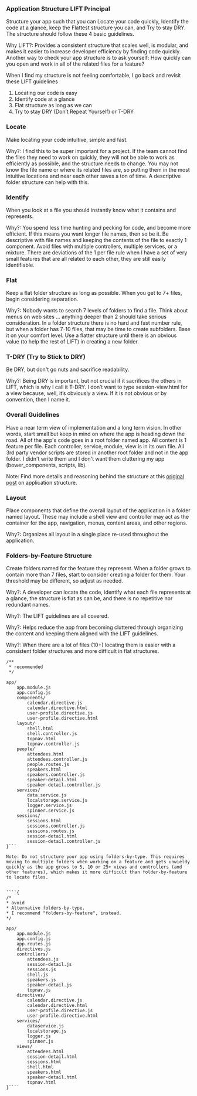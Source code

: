 ### Application Structure LIFT Principal

Structure your app such that you can Locate your code quickly, Identify the code at a glance, keep the Flattest structure you can, and Try to stay DRY. The structure should follow these 4 basic guidelines.

Why LIFT?: Provides a consistent structure that scales well, is modular, and makes it easier to increase developer efficiency by finding code quickly. Another way to check your app structure is to ask yourself: How quickly can you open and work in all of the related files for a feature?

When I find my structure is not feeling comfortable, I go back and revisit these LIFT guidelines

<ol>
    <li>Locating our code is easy</li>
    <li>Identify code at a glance</li>
    <li>Flat structure as long as we can</li>
    <li>Try to stay DRY (Don’t Repeat Yourself) or T-DRY</li>
</ol>



### Locate

Make locating your code intuitive, simple and fast.

Why?: I find this to be super important for a project. If the team cannot find the files they need to work on quickly, they will not be able to work as efficiently as possible, and the structure needs to change. You may not know the file name or where its related files are, so putting them in the most intuitive locations and near each other saves a ton of time. A descriptive folder structure can help with this.



### Identify

When you look at a file you should instantly know what it contains and represents.

Why?: You spend less time hunting and pecking for code, and become more efficient. If this means you want longer file names, then so be it. Be descriptive with file names and keeping the contents of the file to exactly 1 component. Avoid files with multiple controllers, multiple services, or a mixture. There are deviations of the 1 per file rule when I have a set of very small features that are all related to each other, they are still easily identifiable.



### Flat

Keep a flat folder structure as long as possible. When you get to 7+ files, begin considering separation.

Why?: Nobody wants to search 7 levels of folders to find a file. Think about menus on web sites … anything deeper than 2 should take serious consideration. In a folder structure there is no hard and fast number rule, but when a folder has 7-10 files, that may be time to create subfolders. Base it on your comfort level. Use a flatter structure until there is an obvious value (to help the rest of LIFT) in creating a new folder.



### T-DRY (Try to Stick to DRY)

Be DRY, but don't go nuts and sacrifice readability.

Why?: Being DRY is important, but not crucial if it sacrifices the others in LIFT, which is why I call it T-DRY. I don’t want to type session-view.html for a view because, well, it’s obviously a view. If it is not obvious or by convention, then I name it.




### Overall Guidelines

Have a near term view of implementation and a long term vision. In other words, start small but keep in mind on where the app is heading down the road. All of the app's code goes in a root folder named app. All content is 1 feature per file. Each controller, service, module, view is in its own file. All 3rd party vendor scripts are stored in another root folder and not in the app folder. I didn't write them and I don't want them cluttering my app (bower_components, scripts, lib).

Note: Find more details and reasoning behind the structure at this 
<a href="http://www.johnpapa.net/angular-app-structuring-guidelines/">original post</a> on application structure.


### Layout

Place components that define the overall layout of the application in a folder named layout. These may include a shell view and controller may act as the container for the app, navigation, menus, content areas, and other regions.

Why?: Organizes all layout in a single place re-used throughout the application.



### Folders-by-Feature Structure

Create folders named for the feature they represent. When a folder grows to contain more than 7 files, start to consider creating a folder for them. Your threshold may be different, so adjust as needed.

Why?: A developer can locate the code, identify what each file represents at a glance, the structure is flat as can be, and there is no repetitive nor redundant names.

Why?: The LIFT guidelines are all covered.

Why?: Helps reduce the app from becoming cluttered through organizing the content and keeping them aligned with the LIFT guidelines.

Why?: When there are a lot of files (10+) locating them is easier with a consistent folder structures and more difficult in flat structures.

```{
/**
 * recommended
 */

app/
    app.module.js
    app.config.js
    components/
        calendar.directive.js
        calendar.directive.html
        user-profile.directive.js
        user-profile.directive.html
    layout/
        shell.html
        shell.controller.js
        topnav.html
        topnav.controller.js
    people/
        attendees.html
        attendees.controller.js
        people.routes.js
        speakers.html
        speakers.controller.js
        speaker-detail.html
        speaker-detail.controller.js
    services/
        data.service.js
        localstorage.service.js
        logger.service.js
        spinner.service.js
    sessions/
        sessions.html
        sessions.controller.js
        sessions.routes.js
        session-detail.html
        session-detail.controller.js
}```

Note: Do not structure your app using folders-by-type. This requires moving to multiple folders when working on a feature and gets unwieldy quickly as the app grows to 5, 10 or 25+ views and controllers (and other features), which makes it more difficult than folder-by-feature to locate files.


````{
/*
* avoid
* Alternative folders-by-type.
* I recommend "folders-by-feature", instead.
*/

app/
    app.module.js
    app.config.js
    app.routes.js
    directives.js
    controllers/
        attendees.js
        session-detail.js
        sessions.js
        shell.js
        speakers.js
        speaker-detail.js
        topnav.js
    directives/
        calendar.directive.js
        calendar.directive.html
        user-profile.directive.js
        user-profile.directive.html
    services/
        dataservice.js
        localstorage.js
        logger.js
        spinner.js
    views/
        attendees.html
        session-detail.html
        sessions.html
        shell.html
        speakers.html
        speaker-detail.html
        topnav.html
}````











